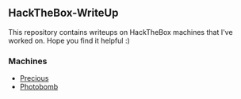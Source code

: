 ## HackTheBox-WriteUp
This repository contains writeups on HackTheBox machines that I've worked on. Hope you find it helpful :)

### Machines
- [Precious](https://github.com/n0sys/HackTheBox-WriteUp/tree/main/HackTheBox-Precious)
- [Photobomb](https://github.com/n0sys/HackTheBox-WriteUp/tree/main/HackTheBox-Photobomb)
